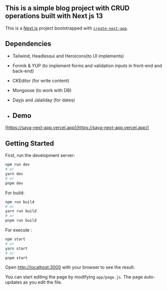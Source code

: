 ## This is a simple blog project with CRUD operations built with Next js 13
This is a [Next.js](https://nextjs.org/) project bootstrapped with [`create-next-app`](https://github.com/vercel/next.js/tree/canary/packages/create-next-app).

## Dependencies

- Tailwind, Headlessui and Heroicons(to UI implements)
- Formik & YUP (to implement forms and validation inputs in front-end and back-end)
- CKEditor (for write content)
- Mongoose (to work with DB)
- Dayjs and Jalaliday (for dates)

- ## Demo

[https://saya-next-app.vercel.app](https://saya-next-app.vercel.app/)

## Getting Started

First, run the development server:

```bash
npm run dev
# or
yarn dev
# or
pnpm dev
```

For build: 

```bash
npm run build
# or
yarn run build
# or
pnpm run build
```

For execute :

```bash
npm start
# or
yarn start
# or
pnpm start
```
Open [http://localhost:3000](http://localhost:3000) with your browser to see the result.

You can start editing the page by modifying `app/page.js`. The page auto-updates as you edit the file.
